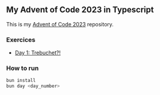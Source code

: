 ## My Advent of Code 2023 in Typescript

This is my [Advent of Code 2023](https://adventofcode.com/2023) repository.

### Exercices

- [Day 1: Trebuchet?!](./day1)

### How to run

```bash
bun install
bun day <day_number>
```
